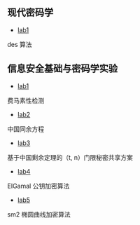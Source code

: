 ## 现代密码学

- [lab1](<./lab1_Des>)

des 算法


## 信息安全基础与密码学实验

- [lab1](<./信息安全基础实验/lab1>)

费马素性检测

- [lab2](<./信息安全基础实验/lab2>)

中国同余方程

- [lab3](<./信息安全基础实验/lab3>)

基于中国剩余定理的（t, n）门限秘密共享方案

- [lab4](<./信息安全基础实验/lab4>)

EIGamal 公钥加密算法

- [lab5](<./信息安全基础实验/lab5>)

sm2 椭圆曲线加密算法
